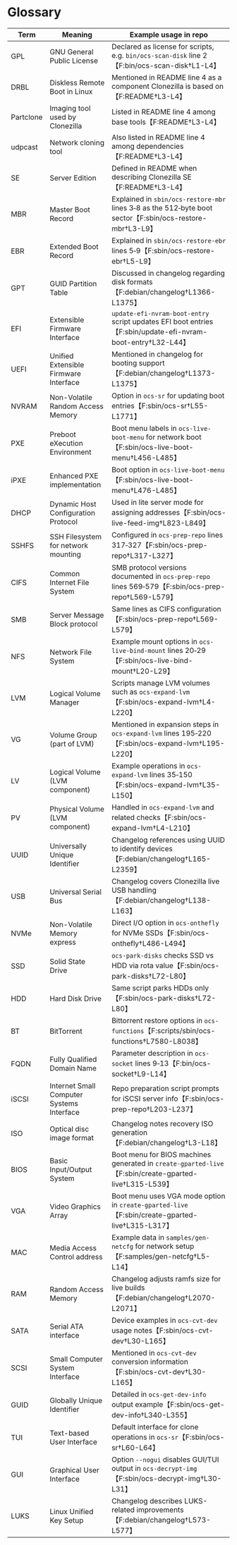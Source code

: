 # Glossary

| Term | Meaning | Example usage in repo |
|------|---------|---------------------|
| GPL | GNU General Public License | Declared as license for scripts, e.g. `bin/ocs-scan-disk` line 2【F:bin/ocs-scan-disk†L1-L4】 |
| DRBL | Diskless Remote Boot in Linux | Mentioned in README line 4 as a component Clonezilla is based on【F:README†L3-L4】 |
| Partclone | Imaging tool used by Clonezilla | Listed in README line 4 among base tools【F:README†L3-L4】 |
| udpcast | Network cloning tool | Also listed in README line 4 among dependencies【F:README†L3-L4】 |
| SE | Server Edition | Defined in README when describing Clonezilla SE【F:README†L3-L4】 |
| MBR | Master Boot Record | Explained in `sbin/ocs-restore-mbr` lines 3‑8 as the 512‑byte boot sector【F:sbin/ocs-restore-mbr†L3-L9】 |
| EBR | Extended Boot Record | Explained in `sbin/ocs-restore-ebr` lines 5‑9【F:sbin/ocs-restore-ebr†L5-L9】 |
| GPT | GUID Partition Table | Discussed in changelog regarding disk formats【F:debian/changelog†L1366-L1375】 |
| EFI | Extensible Firmware Interface | `update-efi-nvram-boot-entry` script updates EFI boot entries【F:sbin/update-efi-nvram-boot-entry†L32-L44】 |
| UEFI | Unified Extensible Firmware Interface | Mentioned in changelog for booting support【F:debian/changelog†L1373-L1375】 |
| NVRAM | Non-Volatile Random Access Memory | Option in `ocs-sr` for updating boot entries【F:sbin/ocs-sr†L55-L1771】 |
| PXE | Preboot eXecution Environment | Boot menu labels in `ocs-live-boot-menu` for network boot【F:sbin/ocs-live-boot-menu†L456-L485】 |
| iPXE | Enhanced PXE implementation | Boot option in `ocs-live-boot-menu`【F:sbin/ocs-live-boot-menu†L476-L485】 |
| DHCP | Dynamic Host Configuration Protocol | Used in lite server mode for assigning addresses【F:sbin/ocs-live-feed-img†L823-L849】 |
| SSHFS | SSH Filesystem for network mounting | Configured in `ocs-prep-repo` lines 317‑327【F:sbin/ocs-prep-repo†L317-L327】 |
| CIFS | Common Internet File System | SMB protocol versions documented in `ocs-prep-repo` lines 569‑579【F:sbin/ocs-prep-repo†L569-L579】 |
| SMB | Server Message Block protocol | Same lines as CIFS configuration【F:sbin/ocs-prep-repo†L569-L579】 |
| NFS | Network File System | Example mount options in `ocs-live-bind-mount` lines 20‑29【F:sbin/ocs-live-bind-mount†L20-L29】 |
| LVM | Logical Volume Manager | Scripts manage LVM volumes such as `ocs-expand-lvm`【F:sbin/ocs-expand-lvm†L4-L220】 |
| VG | Volume Group (part of LVM) | Mentioned in expansion steps in `ocs-expand-lvm` lines 195‑220【F:sbin/ocs-expand-lvm†L195-L220】 |
| LV | Logical Volume (LVM component) | Example operations in `ocs-expand-lvm` lines 35‑150【F:sbin/ocs-expand-lvm†L35-L150】 |
| PV | Physical Volume (LVM component) | Handled in `ocs-expand-lvm` and related checks【F:sbin/ocs-expand-lvm†L4-L210】 |
| UUID | Universally Unique Identifier | Changelog references using UUID to identify devices【F:debian/changelog†L165-L2359】 |
| USB | Universal Serial Bus | Changelog covers Clonezilla live USB handling【F:debian/changelog†L138-L163】 |
| NVMe | Non-Volatile Memory express | Direct I/O option in `ocs-onthefly` for NVMe SSDs【F:sbin/ocs-onthefly†L486-L494】 |
| SSD | Solid State Drive | `ocs-park-disks` checks SSD vs HDD via rota value【F:sbin/ocs-park-disks†L72-L80】 |
| HDD | Hard Disk Drive | Same script parks HDDs only【F:sbin/ocs-park-disks†L72-L80】 |
| BT | BitTorrent | Bittorrent restore options in `ocs-functions`【F:scripts/sbin/ocs-functions†L7580-L8038】 |
| FQDN | Fully Qualified Domain Name | Parameter description in `ocs-socket` lines 9‑13【F:bin/ocs-socket†L9-L14】 |
| iSCSI | Internet Small Computer Systems Interface | Repo preparation script prompts for iSCSI server info【F:sbin/ocs-prep-repo†L203-L237】 |
| ISO | Optical disc image format | Changelog notes recovery ISO generation【F:debian/changelog†L3-L18】 |
| BIOS | Basic Input/Output System | Boot menu for BIOS machines generated in `create-gparted-live`【F:sbin/create-gparted-live†L315-L539】 |
| VGA | Video Graphics Array | Boot menu uses VGA mode option in `create-gparted-live`【F:sbin/create-gparted-live†L315-L317】 |
| MAC | Media Access Control address | Example data in `samples/gen-netcfg` for network setup【F:samples/gen-netcfg†L5-L14】 |
| RAM | Random Access Memory | Changelog adjusts ramfs size for live builds【F:debian/changelog†L2070-L2071】 |
| SATA | Serial ATA interface | Device examples in `ocs-cvt-dev` usage notes【F:sbin/ocs-cvt-dev†L30-L165】 |
| SCSI | Small Computer System Interface | Mentioned in `ocs-cvt-dev` conversion information【F:sbin/ocs-cvt-dev†L30-L165】 |
| GUID | Globally Unique Identifier | Detailed in `ocs-get-dev-info` output example【F:sbin/ocs-get-dev-info†L340-L355】 |
| TUI | Text-based User Interface | Default interface for clone operations in `ocs-sr`【F:sbin/ocs-sr†L60-L64】 |
| GUI | Graphical User Interface | Option `--nogui` disables GUI/TUI output in `ocs-decrypt-img`【F:sbin/ocs-decrypt-img†L30-L31】 |
| LUKS | Linux Unified Key Setup | Changelog describes LUKS-related improvements【F:debian/changelog†L573-L577】 |
